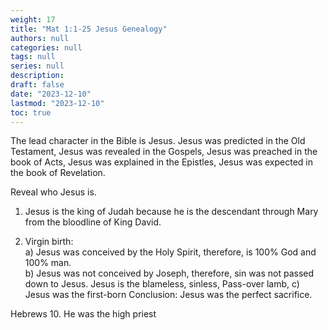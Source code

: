 ```yaml
---
weight: 17
title: "Mat 1:1-25 Jesus Genealogy"
authors: null
categories: null
tags: null
series: null
description: 
draft: false
date: "2023-12-10"
lastmod: "2023-12-10"
toc: true
---
```


<!--more-->

The lead character in the Bible is Jesus. Jesus was predicted in the Old Testament, Jesus was revealed in the Gospels, Jesus was preached in the book of Acts, Jesus was explained in the Epistles, Jesus was expected in the book of Revelation.

Reveal who Jesus is.

1) Jesus is the king of Judah because he is the descendant through Mary from the bloodline of King David.

2) Virgin birth:  
a) Jesus was conceived by the Holy Spirit, therefore, is 100% God and 100% man.  
b) Jesus was not conceived by Joseph, therefore, sin was not passed down to Jesus. Jesus is the blameless, sinless, Pass-over lamb, 
c) Jesus was the first-born
Conclusion: Jesus was the perfect sacrifice.  

Hebrews 10. He was the high priest
